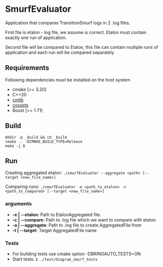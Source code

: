 # SmurfEvaluator
Application that compares TransitionSmurf logs in 2 .log files.

First file is etalon - log file, we assume is correct. Etalon must contain exactly one run of application.

Second file will be compared to Etalon, 
this file can contain multiple runs of application and each run will be compared separately

## Requirements

Following dependencies must be installed on the host system

- cmake [>= 3.20]
- C++20
- [cmlib](https://github.com/cmakelib/cmakelib)
- [cxxopts](https://github.com/jarro2783/cxxopts)
- Boost [>= 1.71]

## Build

```
mkdir -p _build && cd _build
cmake .. -DCMAKE_BUILD_TYPE=Release
make -j 8
```

## Run
Creating aggregated etalon: 
`./smurfEvaluator --aggregate <path> [--target <new_file_name>]`

Comparing runs:
`./smurfEvaluator -e <path_to_etalon> -c <path_to_compared> [--target <new_file_name>]`
### arguments
- **-e | --etalon**: Path to EtalonAggregated file.
- **-c | --compare**: Path to .log file which we want to compare with etalon
- **-a | --aggregate**: Path to .log file to create AggregatedFile from
- **-t | --target**: Target AggregatedFile name


### Tests
- For building tests use cmake option -DBRINGAUTO_TESTS=ON 
- Start tests: `$ ./test/diagram_smurf_tests`
